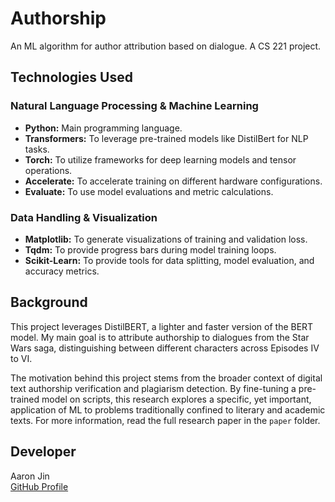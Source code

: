# Authorship

An ML algorithm for author attribution based on dialogue. A CS 221 project.

## Technologies Used

### Natural Language Processing & Machine Learning

- **Python:** Main programming language.
- **Transformers:** To leverage pre-trained models like DistilBert for NLP tasks.
- **Torch:** To utilize frameworks for deep learning models and tensor operations.
- **Accelerate:** To accelerate training on different hardware configurations.
- **Evaluate:** To use model evaluations and metric calculations.

### Data Handling & Visualization

- **Matplotlib:** To generate visualizations of training and validation loss.
- **Tqdm:** To provide progress bars during model training loops.
- **Scikit-Learn:** To provide tools for data splitting, model evaluation, and accuracy metrics.

## Background

This project leverages DistilBERT, a lighter and faster version of the BERT model. My main goal is to attribute authorship to dialogues from the Star Wars saga, distinguishing between different characters across Episodes IV to VI.

The motivation behind this project stems from the broader context of digital text authorship verification and plagiarism detection. By fine-tuning a pre-trained model on scripts, this research explores a specific, yet important, application of ML to problems traditionally confined to literary and academic texts. For more information, read the full research paper in the `paper` folder.

## Developer

Aaron Jin  
[GitHub Profile](https://github.com/aaronkjin)
